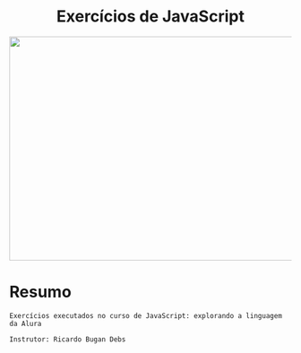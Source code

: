 <h1 align="center" font-size="bold" color-font="red"> Exercícios de JavaScript</h1>

<p align="center">
  <img width="600" height="400" src="img/conversor.gif">
</p>

# Resumo

<p>
  
  ``Exercícios executados no curso de JavaScript: explorando a linguagem da Alura``
  
  ``Instrutor: Ricardo Bugan Debs``

</p>